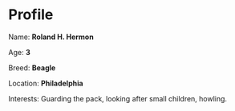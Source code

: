# Profile

Name: **Roland H. Hermon**

Age: **3**

Breed: **Beagle**

Location: **Philadelphia**

Interests: Guarding the pack, looking after small children, howling. 